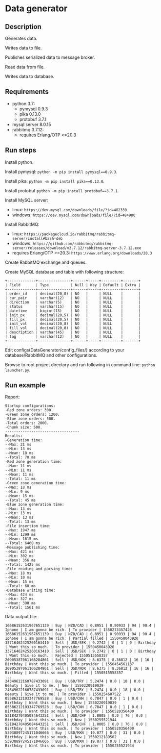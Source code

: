 # Data generator
## Description
Generates data.

Writes data to file.

Publishes serialized data to message broker.

Read data from file.

Writes data to database.
## Requirements
- python 3.7:
  - pymysql 0.9.3
  - pika 0.13.0
  - protobuf 3.7.1
- mysql server 8.0.15
- rabbitmq 3.7.12:
  - requires Erlang/OTP >=20.3
## Run steps
Install python.

Install pymysql: `python -m pip install pymysql==0.9.3`.

Install pika: `python -m pip install pika==0.13.0`.

Install protobuf `python -m pip install protobuf==3.7.1`.

Install MySQL server:
  - linux:
    `https://dev.mysql.com/downloads/file/?id=482330`
  - windows:
    `https://dev.mysql.com/downloads/file/?id=484900`

Install RabbitMQ:
  - linux:
    `https://packagecloud.io/rabbitmq/rabbitmq-server/install#bash-deb`
  - windows:
    `https://github.com/rabbitmq/rabbitmq-server/releases/download/v3.7.12/rabbitmq-server-3.7.12.exe`
  - requires Erlang/OTP >=20.3:
    `https://www.erlang.org/downloads/20.3`

Create RabbitMQ exchange and queues.

Create MySQL database and table with following structure:

```
+-------------+---------------+------+-----+---------+-------+
| Field       | Type          | Null | Key | Default | Extra |
+-------------+---------------+------+-----+---------+-------+
| order_id    | decimal(20,0) | NO   |     | NULL    |       |
| cur_pair    | varchar(12)   | NO   |     | NULL    |       |
| direction   | varchar(5)    | NO   |     | NULL    |       |
| status      | varchar(15)   | NO   |     | NULL    |       |
| datetime    | bigint(13)    | NO   |     | NULL    |       |
| init_px     | decimal(20,5) | NO   |     | NULL    |       |
| fill_px     | decimal(20,5) | NO   |     | NULL    |       |
| init_vol    | decimal(20,8) | NO   |     | NULL    |       |
| fill_vol    | decimal(20,8) | NO   |     | NULL    |       |
| description | varchar(45)   | NO   |     | NULL    |       |
| tag         | varchar(12)   | NO   |     | NULL    |       |
+-------------+---------------+------+-----+---------+-------+
```

Edit configs(DataGenerator/config_files/) according to your database/RabbitMQ and other configurations.

Browse to root project directory and run following in command line: `python launcher.py`.
## Run example
Report:
```
Startup configurations:
-Red zone orders: 300.
-Green zone orders: 1200.
-Blue zone orders: 500.
-Total orders: 2000.
-Chunk size: 500.
----------------------------------
Results:
-Generation time:
--Max: 21 ms
--Min: 13 ms
--Mean: 18 ms
--Total: 70 ms
-Red zone generation time:
--Max: 11 ms
--Min: 11 ms
--Mean: 11 ms
--Total: 11 ms
-Green zone generation time:
--Max: 18 ms
--Min: 9 ms
--Mean: 15 ms
--Total: 45 ms
-Blue zone generation time:
--Max: 13 ms
--Min: 13 ms
--Mean: 13 ms
--Total: 13 ms
-File insertion time:
--Max: 1947 ms
--Min: 1299 ms
--Mean: 1615 ms
--Total: 6460 ms
-Message publishing time:
--Max: 421 ms
--Min: 302 ms
--Mean: 356 ms
--Total: 1425 ms
-File reading and parsing time:
--Max: 18 ms
--Min: 10 ms
--Mean: 15 ms
--Total: 60 ms
-Database writing time:
--Max: 424 ms
--Min: 327 ms
--Mean: 390 ms
--Total: 1561 ms
```
Data output file:
```
16686152631967651139 | Buy | NZD/CAD | 0.8951 | 0.90933 | 94 | 90.4 | Iphone | I am gonna be rich. | To provider | 1550273357428
16686152631967651139 | Buy | NZD/CAD | 0.8951 | 0.90933 | 94 | 90.4 | Iphone | I am gonna be rich. | Partial filled | 1550450043920
33716462425260163410 | Sell | USD/SEK | 9.2742 | 0 | 1 | 0 | Birthday | Want this so much. | To provider | 1550450043920
33716462425260163410 | Sell | USD/SEK | 9.2742 | 0 | 1 | 0 | Birthday | Want this so much. | Rejected | 1550515558357
20905387061166284861 | Sell | USD/NOK | 8.6375 | 8.36812 | 16 | 16 | Birthday | Want this so much. | To provider | 1550454561137
20905387061166284861 | Sell | USD/NOK | 8.6375 | 8.36812 | 16 | 16 | Birthday | Want this so much. | Filled | 1550515558357
...
24349622160787433091 | Buy | USD/TRY | 5.2474 | 0.0 | 18 | 0.0 | Beauty | Give it to me. | New | 1550220919039
24349622160787433091 | Buy | USD/TRY | 5.2474 | 0.0 | 18 | 0.0 | Beauty | Give it to me. | To provider | 1550254607522
05586212103347769528 | Buy | USD/CNH | 6.7847 | 0.0 | 1 | 0.0 | Birthday | Want this so much. | New | 1550220919039
05586212103347769528 | Buy | USD/CNH | 6.7847 | 0.0 | 1 | 0.0 | Birthday | Want this so much. | To provider | 1550520356400
52184270405084643251 | Sell | USD/CHF | 1.0005 | 0.0 | 76 | 0.0 | Birthday | Want this so much. | New | 1550255521944
52184270405084643251 | Sell | USD/CHF | 1.0005 | 0.0 | 76 | 0.0 | Birthday | Want this so much. | To provider | 1550520356400
53938897245171046666 | Buy | USD/MXN | 19.077 | 0.0 | 31 | 0.0 | Birthday | Want this so much. | New | 1550212189502
53938897245171046666 | Buy | USD/MXN | 19.077 | 0.0 | 31 | 0.0 | Birthday | Want this so much. | To provider | 1550255521944

```
